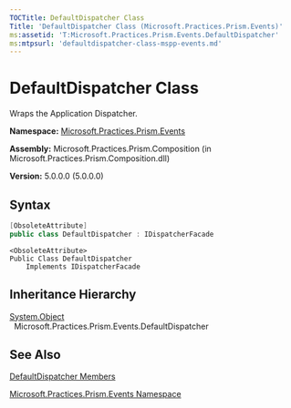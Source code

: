 ```yaml
---
TOCTitle: DefaultDispatcher Class
Title: 'DefaultDispatcher Class (Microsoft.Practices.Prism.Events)'
ms:assetid: 'T:Microsoft.Practices.Prism.Events.DefaultDispatcher'
ms:mtpsurl: 'defaultdispatcher-class-mspp-events.md'
---
```



# DefaultDispatcher Class

Wraps the Application Dispatcher.

**Namespace:** [Microsoft.Practices.Prism.Events](/patterns-practices/reference/mspp-events-namespace)

**Assembly:** Microsoft.Practices.Prism.Composition (in Microsoft.Practices.Prism.Composition.dll)

**Version:** 5.0.0.0 (5.0.0.0)

## Syntax
```C#
[ObsoleteAttribute]
public class DefaultDispatcher : IDispatcherFacade
```
```VB
<ObsoleteAttribute> 
Public Class DefaultDispatcher
	Implements IDispatcherFacade
```

## Inheritance Hierarchy

[System.Object](http://msdn.microsoft.com/en-us/library/e5kfa45b)  
  Microsoft.Practices.Prism.Events.DefaultDispatcher

## See Also

[DefaultDispatcher Members](/patterns-practices/reference/defaultdispatcher-members-mspp-events)

[Microsoft.Practices.Prism.Events Namespace](/patterns-practices/reference/mspp-events-namespace)
